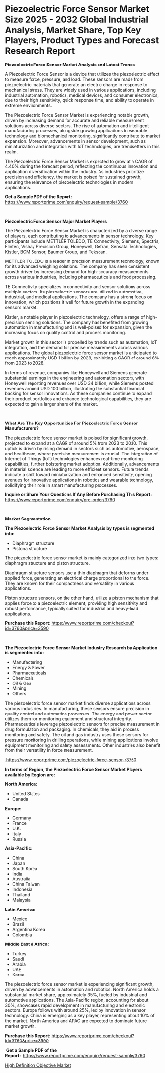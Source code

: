 <p><h1>Piezoelectric Force Sensor Market Size 2025 - 2032 Global Industrial Analysis, Market Share, Top Key Players, Product Types and Forecast Research Report</h1></p><p><strong>Piezoelectric Force Sensor Market Analysis and Latest Trends</strong></p>
<p><p>A Piezoelectric Force Sensor is a device that utilizes the piezoelectric effect to measure force, pressure, and load. These sensors are made from piezoelectric materials that generate an electric charge in response to mechanical stress. They are widely used in various applications, including industrial automation, robotics, medical devices, and consumer electronics, due to their high sensitivity, quick response time, and ability to operate in extreme environments.</p><p>The Piezoelectric Force Sensor Market is experiencing notable growth, driven by increasing demand for accurate and reliable measurement solutions across diverse sectors. The rise of automation and intelligent manufacturing processes, alongside growing applications in wearable technology and biomechanical monitoring, significantly contribute to market expansion. Moreover, advancements in sensor development, such as miniaturization and integration with IoT technologies, are trendsetters in this realm. </p><p>The Piezoelectric Force Sensor Market is expected to grow at a CAGR of 4.40% during the forecast period, reflecting the continuous innovation and application diversification within the industry. As industries prioritize precision and efficiency, the market is poised for sustained growth, ensuring the relevance of piezoelectric technologies in modern applications.</p></p>
<p><strong>Get a Sample PDF of the Report:&nbsp;</strong> <a href="https://www.reportprime.com/enquiry/request-sample/3760?utm_campaign=2274&utm_medium=2&utm_source=Github&utm_content=ia&utm_term=18032025&utm_id=piezoelectric-force-sensor">https://www.reportprime.com/enquiry/request-sample/3760</a></p>
<p>&nbsp;</p>
<p><strong>Piezoelectric Force Sensor Major Market Players</strong></p>
<p><p>The Piezoelectric Force Sensor Market is characterized by a diverse range of players, each contributing to advancements in sensor technology. Key participants include METTLER TOLEDO, TE Connectivity, Siemens, Spectris, Flintec, Vishay Precision Group, Honeywell, Gefran, Sensata Technologies, Kistler, BCM Sensor, Baumer Group, and Tekscan.</p><p>METTLER TOLEDO is a leader in precision measurement technology, known for its advanced weighing solutions. The company has seen consistent growth driven by increasing demand for high-accuracy measurements across various industries, including pharmaceuticals and food processing.</p><p>TE Connectivity specializes in connectivity and sensor solutions across multiple sectors. Its piezoelectric sensors are utilized in automotive, industrial, and medical applications. The company has a strong focus on innovation, which positions it well for future growth in the expanding sensors market.</p><p>Kistler, a notable player in piezoelectric technology, offers a range of high-precision sensing solutions. The company has benefited from growing automation in manufacturing and is well-poised for expansion, given the increasing focus on quality control and process monitoring.</p><p>Market growth in this sector is propelled by trends such as automation, IoT integration, and the demand for precise measurements across various applications. The global piezoelectric force sensor market is anticipated to reach approximately USD 1 billion by 2028, exhibiting a CAGR of around 6% from 2023 to 2028.</p><p>In terms of revenue, companies like Honeywell and Siemens generate substantial earnings in the engineering and automation sectors, with Honeywell reporting revenues over USD 34 billion, while Siemens posted revenues around USD 100 billion, illustrating the substantial financial backing for sensor innovations. As these companies continue to expand their product portfolios and enhance technological capabilities, they are expected to gain a larger share of the market.</p></p>
<p>&nbsp;</p>
<p><strong>What Are The Key Opportunities For Piezoelectric Force Sensor Manufacturers?</strong></p>
<p><p>The piezoelectric force sensor market is poised for significant growth, projected to expand at a CAGR of around 5% from 2023 to 2030. This uptick is driven by rising demand in sectors such as automotive, aerospace, and healthcare, where precision measurement is crucial. The integration of Internet of Things (IoT) technologies enhances real-time monitoring capabilities, further bolstering market adoption. Additionally, advancements in material science are leading to more efficient sensors. Future trends indicate a shift toward miniaturization and enhanced sensitivity, opening avenues for innovative applications in robotics and wearable technology, solidifying their role in smart manufacturing processes.</p></p>
<p><strong>Inquire or Share Your Questions If Any Before Purchasing This Report:</strong> <a href="https://www.reportprime.com/enquiry/pre-order/3760?utm_campaign=2274&utm_medium=2&utm_source=Github&utm_content=ia&utm_term=18032025&utm_id=piezoelectric-force-sensor">https://www.reportprime.com/enquiry/pre-order/3760</a></p>
<p>&nbsp;</p>
<p><strong>Market Segmentation</strong></p>
<p><strong>The Piezoelectric Force Sensor Market Analysis by types is segmented into:</strong></p>
<p><ul><li>Diaphragm structure</li><li>Pistona structure</li></ul></p>
<p><p>The piezoelectric force sensor market is mainly categorized into two types: diaphragm structure and piston structure. </p><p>Diaphragm structure sensors use a thin diaphragm that deforms under applied force, generating an electrical charge proportional to the force. They are known for their compactness and versatility in various applications. </p><p>Piston structure sensors, on the other hand, utilize a piston mechanism that applies force to a piezoelectric element, providing high sensitivity and robust performance, typically suited for industrial and heavy-load applications.</p></p>
<p><strong>Purchase this Report:&nbsp;</strong><a href="https://www.reportprime.com/checkout?id=3760&price=3590&utm_campaign=2274&utm_medium=2&utm_source=Github&utm_content=ia&utm_term=18032025&utm_id=piezoelectric-force-sensor">https://www.reportprime.com/checkout?id=3760&price=3590</a></p>
<p>&nbsp;</p>
<p><strong>The Piezoelectric Force Sensor Market Industry Research by Application is segmented into:</strong></p>
<p><ul><li>Manufacturing</li><li>Energy & Power</li><li>Pharmaceuticals</li><li>Chemicals</li><li>Oil & Gas</li><li>Mining</li><li>Others</li></ul></p>
<p><p>The piezoelectric force sensor market finds diverse applications across various industries. In manufacturing, these sensors ensure precision in quality control and automation processes. The energy and power sector utilizes them for monitoring equipment and structural integrity. Pharmaceuticals leverage piezoelectric sensors for precise measurement in drug formulation and packaging. In chemicals, they aid in process monitoring and safety. The oil and gas industry uses these sensors for pressure monitoring in drilling operations, while mining applications involve equipment monitoring and safety assessments. Other industries also benefit from their versatility in force measurement.</p></p>
<p><a href="https://www.reportprime.com/piezoelectric-force-sensor-r3760?utm_campaign=2274&utm_medium=2&utm_source=Github&utm_content=ia&utm_term=18032025&utm_id=piezoelectric-force-sensor">&nbsp;https://www.reportprime.com/piezoelectric-force-sensor-r3760</a></p>
<p><strong>In terms of Region, the Piezoelectric Force Sensor Market Players available by Region are:</strong></p>
<p>
    <p> <strong> North America: </strong>
        <ul>
            <li>United States</li>
            <li>Canada</li>
        </ul>
        </p> 
    <p> <strong> Europe: </strong>
        <ul>
            <li>Germany</li>
            <li>France</li>
            <li>U.K.</li>
            <li>Italy</li>
            <li>Russia</li>
        </ul>
        </p> 
    <p> <strong> Asia-Pacific: </strong>
        <ul>
            <li>China</li>
            <li>Japan</li>
            <li>South Korea</li>
            <li>India</li>
            <li>Australia</li>
            <li>China Taiwan</li>
            <li>Indonesia</li>
            <li>Thailand</li>
            <li>Malaysia</li>
        </ul>
        </p> 
    <p> <strong> Latin America: </strong>
        <ul>
            <li>Mexico</li>
            <li>Brazil</li>
            <li>Argentina Korea</li>
            <li>Colombia</li>
        </ul>
        </p> 
    <p> <strong> Middle East & Africa: </strong>
        <ul>
            <li>Turkey</li>
            <li>Saudi</li>
            <li>Arabia</li>
            <li>UAE</li>
            <li>Korea</li>
        </ul>
    </p>
    </p>
<p><p>The piezoelectric force sensor market is experiencing significant growth, driven by advancements in automation and robotics. North America holds a substantial market share, approximately 35%, fueled by industrial and automotive applications. The Asia-Pacific region, accounting for about 30%, showcases rapid development in manufacturing and electronic sectors. Europe follows with around 25%, led by innovation in sensor technology. China is emerging as a key player, representing about 10% of the market. North America and APAC are expected to dominate future market growth.</p></p>
<p><strong>Purchase this Report: </strong><a href="https://www.reportprime.com/checkout?id=3760&price=3590&utm_campaign=2274&utm_medium=2&utm_source=Github&utm_content=ia&utm_term=18032025&utm_id=piezoelectric-force-sensor">https://www.reportprime.com/checkout?id=3760&price=3590</a></p>
<p>&nbsp;<strong>Get a Sample PDF of the Report:&nbsp;&nbsp;</strong><a href="https://www.reportprime.com/enquiry/request-sample/3760?utm_campaign=2274&utm_medium=2&utm_source=Github&utm_content=ia&utm_term=18032025&utm_id=piezoelectric-force-sensor">https://www.reportprime.com/enquiry/request-sample/3760</a></p>
<p><strong></strong></p>
<p><p><a href="https://github.com/Mayankdeswa/Market-Research-Report-List-1/blob/main/high-definition-objective-market.md?utm_campaign=2274&utm_medium=2&utm_source=Github&utm_content=ia&utm_term=18032025&utm_id=piezoelectric-force-sensor">High Definition Objective Market</a></p></p>